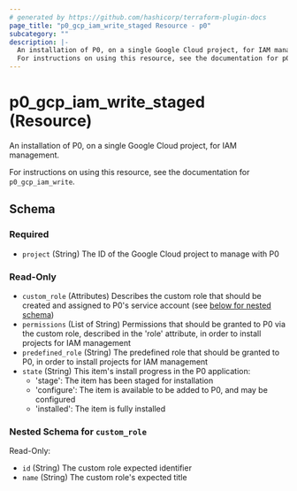 ```yaml
---
# generated by https://github.com/hashicorp/terraform-plugin-docs
page_title: "p0_gcp_iam_write_staged Resource - p0"
subcategory: ""
description: |-
  An installation of P0, on a single Google Cloud project, for IAM management.
  For instructions on using this resource, see the documentation for p0_gcp_iam_write.
---
```


# p0_gcp_iam_write_staged (Resource)

An installation of P0, on a single Google Cloud project, for IAM management.

For instructions on using this resource, see the documentation for `p0_gcp_iam_write`.



<!-- schema generated by tfplugindocs -->
## Schema

### Required

- `project` (String) The ID of the Google Cloud project to manage with P0

### Read-Only

- `custom_role` (Attributes) Describes the custom role that should be created and assigned to P0's service account (see [below for nested schema](#nestedatt--custom_role))
- `permissions` (List of String) Permissions that should be granted to P0 via the custom role, described in the 'role' attribute,
in order to install projects for IAM management
- `predefined_role` (String) The predefined role that should be granted to P0, in order to install projects for IAM management
- `state` (String) This item's install progress in the P0 application:
	- 'stage': The item has been staged for installation
	- 'configure': The item is available to be added to P0, and may be configured
	- 'installed': The item is fully installed

<a id="nestedatt--custom_role"></a>
### Nested Schema for `custom_role`

Read-Only:

- `id` (String) The custom role expected identifier
- `name` (String) The custom role's expected title
